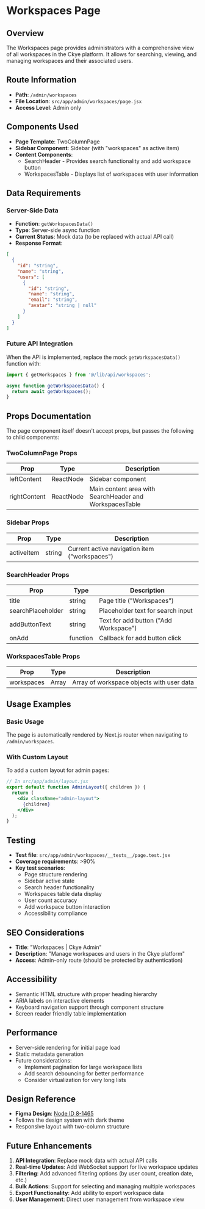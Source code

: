 # Workspaces Page

## Overview
The Workspaces page provides administrators with a comprehensive view of all workspaces in the Ckye platform. It allows for searching, viewing, and managing workspaces and their associated users.

## Route Information
- **Path**: `/admin/workspaces`
- **File Location**: `src/app/admin/workspaces/page.jsx`
- **Access Level**: Admin only

## Components Used
- **Page Template**: TwoColumnPage
- **Sidebar Component**: Sidebar (with "workspaces" as active item)
- **Content Components**: 
  - SearchHeader - Provides search functionality and add workspace button
  - WorkspacesTable - Displays list of workspaces with user information

## Data Requirements
### Server-Side Data
- **Function**: `getWorkspacesData()`
- **Type**: Server-side async function
- **Current Status**: Mock data (to be replaced with actual API call)
- **Response Format**:
```json
[
  {
    "id": "string",
    "name": "string",
    "users": [
      {
        "id": "string",
        "name": "string",
        "email": "string",
        "avatar": "string | null"
      }
    ]
  }
]
```

### Future API Integration
When the API is implemented, replace the mock `getWorkspacesData()` function with:
```javascript
import { getWorkspaces } from '@/lib/api/workspaces';

async function getWorkspacesData() {
  return await getWorkspaces();
}
```

## Props Documentation
The page component itself doesn't accept props, but passes the following to child components:

### TwoColumnPage Props
| Prop | Type | Description |
|------|------|-------------|
| leftContent | ReactNode | Sidebar component |
| rightContent | ReactNode | Main content area with SearchHeader and WorkspacesTable |

### Sidebar Props
| Prop | Type | Description |
|------|------|-------------|
| activeItem | string | Current active navigation item ("workspaces") |

### SearchHeader Props
| Prop | Type | Description |
|------|------|-------------|
| title | string | Page title ("Workspaces") |
| searchPlaceholder | string | Placeholder text for search input |
| addButtonText | string | Text for add button ("Add Workspace") |
| onAdd | function | Callback for add button click |

### WorkspacesTable Props
| Prop | Type | Description |
|------|------|-------------|
| workspaces | Array | Array of workspace objects with user data |

## Usage Examples
### Basic Usage
The page is automatically rendered by Next.js router when navigating to `/admin/workspaces`.

### With Custom Layout
To add a custom layout for admin pages:
```jsx
// In src/app/admin/layout.jsx
export default function AdminLayout({ children }) {
  return (
    <div className="admin-layout">
      {children}
    </div>
  );
}
```

## Testing
- **Test file**: `src/app/admin/workspaces/__tests__/page.test.jsx`
- **Coverage requirements**: >90%
- **Key test scenarios**:
  - Page structure rendering
  - Sidebar active state
  - Search header functionality
  - Workspaces table data display
  - User count accuracy
  - Add workspace button interaction
  - Accessibility compliance

## SEO Considerations
- **Title**: "Workspaces | Ckye Admin"
- **Description**: "Manage workspaces and users in the Ckye platform"
- **Access**: Admin-only route (should be protected by authentication)

## Accessibility
- Semantic HTML structure with proper heading hierarchy
- ARIA labels on interactive elements
- Keyboard navigation support through component structure
- Screen reader friendly table implementation

## Performance
- Server-side rendering for initial page load
- Static metadata generation
- Future considerations:
  - Implement pagination for large workspace lists
  - Add search debouncing for better performance
  - Consider virtualization for very long lists

## Design Reference
- **Figma Design**: [Node ID 8-1465](https://www.figma.com/design/1wJBV3eb9vlRvuxQICmBwY/Cyke-Web-App?node-id=8-1465&m=dev)
- Follows the design system with dark theme
- Responsive layout with two-column structure

## Future Enhancements
1. **API Integration**: Replace mock data with actual API calls
2. **Real-time Updates**: Add WebSocket support for live workspace updates
3. **Filtering**: Add advanced filtering options (by user count, creation date, etc.)
4. **Bulk Actions**: Support for selecting and managing multiple workspaces
5. **Export Functionality**: Add ability to export workspace data
6. **User Management**: Direct user management from workspace view
